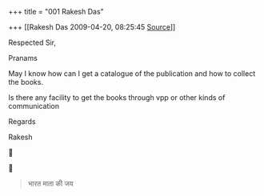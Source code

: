 +++
title = "001 Rakesh Das"

+++
[[Rakesh Das	2009-04-20, 08:25:45 [Source](https://groups.google.com/g/bvparishat/c/pCAwlY2-lG8)]]



Respected Sir,

Pranams

May I know how can I get a catalogue of the publication and how to collect the books.

Is there any facility to get the books through vpp or other kinds of communication

Regards

Rakesh  
  






> भारत माता की जय

